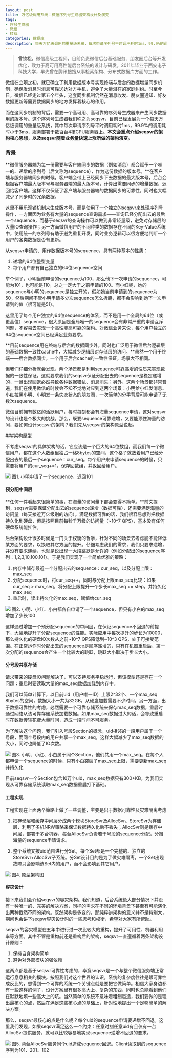 ```yaml
---
layout: post
title: 万亿级调用系统：微信序列号生成器架构设计及演变
tags:
- 序号生成器
- 微信
- 转载
categories: 数据库
description: 每天万亿级调用的重量级系统，每次申请序列号平时调用耗时1ms，99.9%的调用耗时小于3ms，服务部署于数百台4核CPU服务器上！
---
```


>**曾钦松**，微信高级工程师，目前负责微信后台基础服务、朋友圈后台等开发优化，致力于高可用高性能后台系统的设计与研发。2011年毕业于西安电子科技大学，早先曾在腾讯搜搜从事检索架构、分布式数据库方面的工作。

微信在立项之初，就已确立了利用数据版本号实现终端与后台的数据增量同步机制，确保发消息时消息可靠送达对方手机，避免了大量潜在的家庭纠纷。时至今日，微信已经走过第五个年头，这套同步机制仍然在消息收发、朋友圈通知、好友数据更新等需要数据同步的地方发挥着核心的作用。

而在这同步机制的背后，需要一个高可用、高可靠的序列号生成器来产生同步数据用的版本号。这个序列号生成器我们称之为seqsvr，目前已经发展为一个每天万亿级调用的重量级系统，其中每次申请序列号平时调用耗时1ms，99.9%的调用耗时小于3ms，服务部署于数百台4核CPU服务器上。**本文会重点介绍seqsvr的架构核心思想，以及seqsvr随着业务量快速上涨所做的架构演变。**

### 背景

**微信服务器端为每一份需要与客户端同步的数据（例如消息）都会赋予一个唯一的、递增的序列号（后文称为sequence），作为这份数据的版本号。**在客户端与服务器端同步的时候，客户端会带上已经同步下去数据的最大版本号，后台会根据客户端最大版本号与服务器端的最大版本号，计算出需要同步的增量数据，返回给客户端。这样不仅保证了客户端与服务器端的数据同步的可靠性，同时也大幅减少了同步时的冗余数据。

这里不用乐观锁机制来生成版本号，而是使用了一个独立的seqsvr来处理序列号操作，一方面因为业务有大量的sequence查询需求——查询已经分配出去的最后一个sequence，而基于seqsvr的查询操作可以做到非常轻量级，避免对存储层的大量IO查询操作；另一方面微信用户的不同种类的数据存在不同的Key-Value系统中，使用统一的序列号有助于避免重复开发，同时业务逻辑可以很方便地判断一个用户的各类数据是否有更新。

从seqsvr申请的、用作数据版本号的sequence，具有两种基本的性质：

1. 递增的64位整型变量
2. 每个用户都有自己独立的64位sequence空间

举个例子，小明当前申请的sequence为100，那么他下一次申请的sequence，可能为101，也可能是110，总之一定大于之前申请的100。而小红呢，她的sequence与小明的sequence是独立开的，假如她当前申请到的sequence为50，然后期间不管小明申请多少次sequence怎么折腾，都不会影响到她下一次申请到的值（很可能是51）。

这里用了每个用户独立的64位sequence的体系，而不是用一个全局的64位（或更高位）sequence，很大原因是全局唯一的sequence会有非常严重的申请互斥问题，不容易去实现一个高性能高可靠的架构。对微信业务来说，每个用户独立的64位sequence空间已经满足业务要求。

**目前sequence用在终端与后台的数据同步外，同时也广泛用于微信后台逻辑层的基础数据一致性cache中，大幅减少逻辑层对存储层的访问。**虽然一个用于终端——后台数据同步，一个用于后台cache的一致性保证，场景大不相同。

但我们仔细分析就会发现，两个场景都是利用sequence可靠递增的性质来实现数据的一致性保证，这就要求我们的seqsvr保证分配出去的sequence是稳定递增的，一旦出现回退必然导致各种数据错乱、消息消失；另外，这两个场景都非常普遍，我们在使用微信的时候会不知不觉地对应到这两个场景：小明给小红发消息、小红拉黑小明、小明发一条失恋状态的朋友圈，一次简单的分手背后可能申请了无数次sequence。

微信目前拥有数亿的活跃用户，每时每刻都会有海量sequence申请，这对seqsvr的设计也是个极大的挑战。那么，既要sequence可靠递增，又要能顶住海量的访问，要如何设计seqsvr的架构？我们先从seqsvr的架构原型说起。

###架构原型

不考虑seqsvr的具体架构的话，它应该是一个巨大的64位数组，而我们每一个微信用户，都在这个大数组里独占一格8bytes的空间，这个格子就放着用户已经分配出去的最后一个sequence：cur_seq。每个用户来申请sequence的时候，只需要将用户的cur_seq+=1，保存回数组，并返回给用户。

![](/upload/images/1.riff)
图1. 小明申请了一个sequence，返回101

#### 预分配中间层

**任何一件看起来很简单的事，在海量的访问量下都会变得不简单。**前文提到，seqsvr需要保证分配出去的sequence递增（数据可靠），还需要满足海量的访问量（每天接近万亿级别的访问）。满足数据可靠的话，我们很容易想到把数据持久化到硬盘，但是按照目前每秒千万级的访问量（~10^7 QPS），基本没有任何硬盘系统能扛住。

后台架构设计很多时候是一门关于权衡的哲学，针对不同的场景去考虑能不能降低某方面的要求，以换取其它方面的提升。仔细考虑我们的需求，我们只要求递增，并没有要求连续，也就是说出现一大段跳跃是允许的（例如分配出的sequence序列：1,2,3,10,100,101）。于是我们实现了一个简单优雅的策略：

1. 内存中储存最近一个分配出去的sequence：cur_seq，以及分配上限：max_seq
2. 分配sequence时，将cur_seq++，同时与分配上限max_seq比较：如果cur_seq > max_seq，将分配上限提升一个步长max_seq += step，并持久化max_seq
3. 重启时，读出持久化的max_seq，赋值给cur_seq

![](/upload/images/2.riff)
图2. 小明、小红、小白都各自申请了一个sequence，但只有小白的max_seq增加了步长100

这样通过增加一个预分配sequence的中间层，在保证sequence不回退的前提下，大幅地提升了分配sequence的性能。实际应用中每次提升的步长为10000，那么持久化的硬盘IO次数从之前~10^7 QPS降低到~10^3 QPS，处于可接受范围。在正常运作时分配出去的sequence是顺序递增的，只有在机器重启后，第一次分配的sequence会产生一个比较大的跳跃，跳跃大小取决于步长大小。

#### 分号段共享存储

请求带来的硬盘IO问题解决了，可以支持服务平稳运行，但该模型还是存在一个问题：重启时要读取大量的max_seq数据加载到内存中。

我们可以简单计算下，以目前uid（用户唯一ID）上限2^32个、一个max_seq 8bytes的空间，数据大小一共为32GB，从硬盘加载需要不少时间。另一方面，出于数据可靠性的考虑，必然需要一个可靠存储系统来保存max_seq数据，重启时通过网络从该可靠存储系统加载数据。如果max_seq数据过大的话，会导致重启时在数据传输花费大量时间，造成一段时间不可服务。

为了解决这个问题，我们引入号段Section的概念，uid相邻的一段用户属于一个号段，而同个号段内的用户共享一个max_seq，这样大幅减少了max_seq数据的大小，同时也降低了IO次数。

![](/upload/images/3.riff)
图3. 小明、小红、小白属于同个Section，他们共用一个max_seq。在每个人都申请一个sequence的时候，只有小白突破了max_seq上限，需要更新max_seq并持久化

目前seqsvr一个Section包含10万个uid，max_seq数据只有300+KB，为我们实现从可靠存储系统读取max_seq数据重启打下基础。

#### 工程实现

工程实现在上面两个策略上做了一些调整，主要是出于数据可靠性及灾难隔离考虑

1. 把存储层和缓存中间层分成两个模块StoreSvr及AllocSvr。StoreSvr为存储层，利用了多机NRW策略来保证数据持久化后不丢失；AllocSvr则是缓存中间层，部署于多台机器，每台AllocSvr负责若干号段的sequence分配，分摊海量的sequence申请请求。

2. 整个系统又按uid范围进行分Set，每个Set都是一个完整的、独立的StoreSvr+AllocSvr子系统。分Set设计目的是为了做灾难隔离，一个Set出现故障只会影响该Set内的用户，而不会影响到其它用户。

![](/upload/images/4.riff)
图4. 原型架构图

#### 容灾设计

接下来我们会介绍seqsvr的容灾架构。我们知道，后台系统绝大部分情况下并没有一种唯一的、完美的解决方案，同样的需求在不同的环境背景下甚至有可能演化出两种截然不同的架构。既然架构是多变的，那纯粹讲架构的意义并不是特别大，期间也会讲下seqsvr容灾设计时的一些思考和权衡，希望对大家有所帮助。

seqsvr的容灾模型在五年中进行过一次比较大的重构，提升了可用性、机器利用率等方面。其中不管是重构前还是重构后的架构，seqsvr一直遵循着两条架构设计原则：

1. 保持自身架构简单
2. 避免对外部模块的强依赖

这两点都是基于seqsvr可靠性考虑的，毕竟seqsvr是一个与整个微信服务端正常运行息息相关的模块。按照我们对这个世界的认识，系统的复杂度往往是跟可靠性成反比的，想得到一个可靠的系统一个关键点就是要把它做简单。相信大家身边都有一些这样的例子，设计方案里有很多高大上、复杂的东西，同时也总能看到他们在默默地填一些高大上的坑。当然简单的系统不意味着粗制滥造，我们要做的是理出最核心的点，然后在满足这些核心点的基础上，针对性地提出一个足够简单的解决方案。

那么，seqsvr最核心的点是什么呢？每个uid的sequence申请要递增不回退。这里我们发现，如果seqsvr满足这么一个约束：任意时刻任意uid有且仅有一台AllocSvr提供服务，就可以比较容易地实现sequence递增不回退的要求。

![](/upload/images/5.riff)
图5. 两台AllocSvr服务同个uid造成sequence回退。Client读取到的sequence序列为101、201、102

